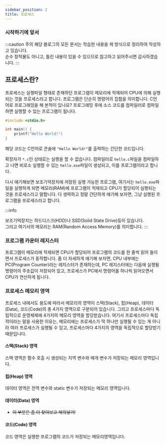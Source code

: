 ```yaml
---
sidebar_position: 2
title: 프로세스
---
```


### 시작하기에 앞서

:::caution 주의
해당 블로그의 모든 문서는 학습한 내용을 제 방식으로 정리하여 작성하고 있습니다. <br/>
순수 창작물도 아니고, 틀린 내용이 있을 수 있으므로 참고하고 읽어주시면 감사하겠습니다.
:::
<br/>

## 프로세스란?

프로세스는 실행파일 형태로 존재하던 프로그램이 메모리에 적재되어 CPU에 의해 실행되는 것을 프로세스라고 합니다.
프로그램은 단순히 명령어의 집합을 의미합니다. C언어로 프로그래밍을 해 본적이 있나요?
프로그래밍 후에 소스 코드를 컴파일러로 컴파일하면 실행할 수 있는 프로그램이 됩니다.

```c title='hello.c'
#include <stdio.h>

int main() {
    printf("Hello World!")
}
```

해당 코드는 C언어로 콘솔에 `"Hello World!"`를 출력하는 간단한 코드입니다.

확장자가 `*.c`인 상태로는 실행을 할 수 없습니다.
컴파일러로 `hello.c`파일을 컴파일하고 나면 비로소 실행할 수 있는 `hello.exe`파일이 생성되고, 이를 프로그램이라고 합니다.

다시 얘기해보면 보조기억장치에 저장된 실행 가능한 프로그램, 여기서는 `hello.exe`파일을 실행하게 되면
메모리(RAM)에 프로그램이 적재되고 CPU가 할당되어 실행되는 것을 프로세스라고 말합니다.
다 생략하고 정말 간단하게 얘기해 보자면, 그냥 실행된 프로그램을 프로세스라고 합니다.

:::info

보조기억장치는 하드디스크(HDD)나 SSD(Solid State Drive)등이 있습니다. <br />
그리고 여기서의 메모리는 RAM(Random Access Memory)를 의미합니다.
:::

### 프로그램 카운터 레지스터

프로그램이 메모리에 적재되면 CPU가 할당되어 프로그램의 코드를 한 줄씩 읽어 들이면서 프로세스가 동작합니다.
좀 더 자세하게 얘기해 보자면, CPU 내부에는 PC(Program Counter)라는 레지스터가 존재하는데,
PC 레지스터에는 다음에 실행될 명령어의 주솟값이 저장되어 있고, 프로세스가
PC에서 명령어를 하나씩 읽어오면서 CPU가 연산하게 됩니다.

### 프로세스 메모리 영역

프로세스 내에서도 용도에 따라서 메모리의 영역이 스택(Stack), 힙(Heap), 데이터(Data), 코드(Code)의
총 4가지 영역으로 구분되어 있습니다. 그리고 프로세스마다 독립적으로 운영체제에 4가지의 메모리 영역을 할당받습니다.
여기서 프로세스마다 독립적이라는 말을 사용한 이유는, 메모리에는 프로세스가 딱 하나만 실행될 수 있는 게 아니라 여러 프로세스가 실행될 수 있고,
프로세스마다 4가지의 영역을 독립적으로 할당받기 때문입니다.

#### 스택(Stack) 영역

스택 영역은 함수 호출 시 생성되는 지역 변수와 매개 변수가 저장되는 메모리 영역입니다.

#### 힙(Heap) 영역

데이터 영역은 전역 변수와 static 변수가 저장되는 메모리 영역입니다.

#### 데이터(Data) 영역

- ~~이 부분은 좀 더 찾아보고 채워넣기!~~

#### 코드(Code) 영역

코드 영역은 실행한 프로그램의 코드가 저장되는 메모리영역입니다.
